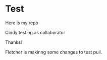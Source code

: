 # Test

Here is my repo

Cindy testing as collaborator

Thanks!

Fletcher is makinng some changes to test pull.